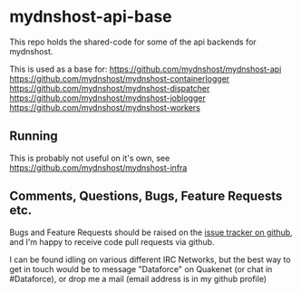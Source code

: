 # mydnshost-api-base

This repo holds the shared-code for some of the api backends for mydnshost.

This is used as a base for:
https://github.com/mydnshost/mydnshost-api
https://github.com/mydnshost/mydnshost-containerlogger
https://github.com/mydnshost/mydnshost-dispatcher
https://github.com/mydnshost/mydnshost-joblogger
https://github.com/mydnshost/mydnshost-workers

## Running

This is probably not useful on it's own, see https://github.com/mydnshost/mydnshost-infra

## Comments, Questions, Bugs, Feature Requests etc.

Bugs and Feature Requests should be raised on the [issue tracker on github](https://github.com/shanemcc/mydnshost-api-base/issues), and I'm happy to receive code pull requests via github.

I can be found idling on various different IRC Networks, but the best way to get in touch would be to message "Dataforce" on Quakenet (or chat in #Dataforce), or drop me a mail (email address is in my github profile)
